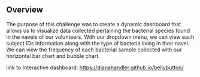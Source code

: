 
## Overview
The purpose of this challenge was to create a dynamic dashboard that allows us to visualize data collected pertaining the bacterial species found in the navels of our volunteers. With our dropdown menu, we can view each subject IDs information along with the type of bacteria living in their navel. We can view the frequency of each bacterial sample collected with our horizontal bar chart and bubble chart. 


link to Interactive dashboard: https://dianahandler.github.io/bellybutton/
